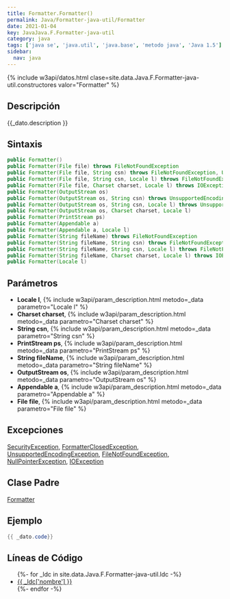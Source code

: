 ```yaml
---
title: Formatter.Formatter()
permalink: Java/Formatter-java-util/Formatter
date: 2021-01-04
key: JavaJava.F.Formatter-java-util
category: java
tags: ['java se', 'java.util', 'java.base', 'metodo java', 'Java 1.5']
sidebar: 
  nav: java
---
```


{% include w3api/datos.html clase=site.data.Java.F.Formatter-java-util.constructores valor="Formatter" %}

## Descripción
{{_dato.description }}

## Sintaxis
~~~java
public Formatter()
public Formatter(File file) throws FileNotFoundException
public Formatter(File file, String csn) throws FileNotFoundException, UnsupportedEncodingException
public Formatter(File file, String csn, Locale l) throws FileNotFoundException, UnsupportedEncodingException
public Formatter(File file, Charset charset, Locale l) throws IOException
public Formatter(OutputStream os)
public Formatter(OutputStream os, String csn) throws UnsupportedEncodingException
public Formatter(OutputStream os, String csn, Locale l) throws UnsupportedEncodingException
public Formatter(OutputStream os, Charset charset, Locale l)
public Formatter(PrintStream ps)
public Formatter(Appendable a)
public Formatter(Appendable a, Locale l)
public Formatter(String fileName) throws FileNotFoundException
public Formatter(String fileName, String csn) throws FileNotFoundException, UnsupportedEncodingException
public Formatter(String fileName, String csn, Locale l) throws FileNotFoundException, UnsupportedEncodingException
public Formatter(String fileName, Charset charset, Locale l) throws IOException
public Formatter(Locale l)
~~~

## Parámetros
* **Locale l**,  {% include w3api/param_description.html metodo=_data parametro="Locale l" %}
* **Charset charset**,  {% include w3api/param_description.html metodo=_data parametro="Charset charset" %}
* **String csn**,  {% include w3api/param_description.html metodo=_data parametro="String csn" %}
* **PrintStream ps**,  {% include w3api/param_description.html metodo=_data parametro="PrintStream ps" %}
* **String fileName**,  {% include w3api/param_description.html metodo=_data parametro="String fileName" %}
* **OutputStream os**,  {% include w3api/param_description.html metodo=_data parametro="OutputStream os" %}
* **Appendable a**,  {% include w3api/param_description.html metodo=_data parametro="Appendable a" %}
* **File file**,  {% include w3api/param_description.html metodo=_data parametro="File file" %}

## Excepciones
[SecurityException](/Java/SecurityException/), [FormatterClosedException](/Java/FormatterClosedException/), [UnsupportedEncodingException](/Java/UnsupportedEncodingException/), [FileNotFoundException](/Java/FileNotFoundException/), [NullPointerException](/Java/NullPointerException/), [IOException](/Java/IOException/)

## Clase Padre
[Formatter](/Java/Formatter-java-util/)

## Ejemplo
~~~java
{{ _dato.code}}
~~~

## Líneas de Código
<ul>
{%- for _ldc in site.data.Java.F.Formatter-java-util.ldc -%}
   <li>
       <a href="{{_ldc['url'] }}">{{ _ldc['nombre'] }}</a>
   </li>
{%- endfor -%}
</ul>
